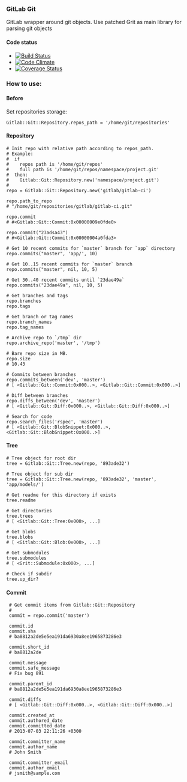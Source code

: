 ### GitLab Git

GitLab wrapper around git objects. Use patched Grit as main library for parsing git objects

#### Code status

* [![Build Status](https://travis-ci.org/gitlabhq/gitlab_git.png?branch=master)](https://travis-ci.org/gitlabhq/gitlab_git)
* [![Code Climate](https://codeclimate.com/github/gitlabhq/gitlab_git.png)](https://codeclimate.com/github/gitlabhq/gitlab_git)
* [![Coverage Status](https://coveralls.io/repos/gitlabhq/gitlab_git/badge.png?branch=master)](https://coveralls.io/r/gitlabhq/gitlab_git)


### How to use: 

#### Before

Set repositories storage:

    Gitlab::Git::Repository.repos_path = '/home/git/repositories'

#### Repository

    # Init repo with relative path according to repos_path. 
    # Example: 
    #  if 
    #    repos path is '/home/git/repos'
    #    full path is '/home/git/repos/namespace/project.git'
    #  then: 
    #    Gitlab::Git::Repository.new('namespace/project.git') 
    # 
    repo = Gitlab::Git::Repository.new('gitlab/gitlab-ci')

    repo.path_to_repo
    # "/home/git/repositories/gitlab/gitlab-ci.git"

    repo.commit
    # #<Gitlab::Git::Commit:0x00000009e0fde0>

    repo.commit("23adsa43")
    # #<Gitlab::Git::Commit:0x00000004a0fda3>

    # Get 10 recent commits for `master` branch for `app` directory
    repo.commits("master", 'app/', 10)

    # Get 10..15 recent commits for `master` branch
    repo.commits("master", nil, 10, 5)

    # Get 30..40 recent commits until `23dae49a`
    repo.commits("23dae49a", nil, 10, 5)

    # Get branches and tags
    repo.branches
    repo.tags

    # Get branch or tag names
    repo.branch_names
    repo.tag_names

    # Archive repo to `/tmp` dir
    repo.archive_repo('master', '/tmp')

    # Bare repo size in MB.
    repo.size
    # 10.43
    
    # Commits between branches
    repo.commits_between('dev', 'master')
    # [ <Gitlab::Git::Commit:0x000..>, <Gitlab::Git::Commit:0x000..>]
    
    # Diff between branches
    repo.diffs_between('dev', 'master')
    # [ <Gitlab::Git::Diff:0x000..>, <Gitlab::Git::Diff:0x000..>]

    # Search for code
    repo.search_files('rspec', 'master')
    # [ <Gitlab::Git::BlobSnippet:0x000..>, <Gitlab::Git::BlobSnippet:0x000..>]
   

#### Tree

    # Tree object for root dir
    tree = Gitlab::Git::Tree.new(repo, '893ade32')

    # Tree object for sub dir
    tree = Gitlab::Git::Tree.new(repo, '893ade32', 'master', 'app/models/')

    # Get readme for this directory if exists
    tree.readme

    # Get directories  
    tree.trees
    # [ <Gitlab::Git::Tree:0x000>, ...]

    # Get blobs  
    tree.blobs
    # [ <Gitlab::Git::Blob:0x000>, ...]

    # Get submodules
    tree.submodules
    # [ <Grit::Submodule:0x000>, ...]

    # Check if subdir   
    tree.up_dir?

#### Commit

     # Get commit items from Gitlab::Git::Repository
     # 
     commit = repo.commit('master')

     commit.id
     commit.sha
     # ba8812a2de5e5ea191da6930a8ee1965873286e3

     commit.short_id
     # ba8812a2de

     commit.message
     commit.safe_message
     # Fix bug 891

     commit.parent_id
     # ba8812a2de5e5ea191da6930a8ee1965873286e3

     commit.diffs
     # [ <Gitlab::Git::Diff:0x000..>, <Gitlab::Git::Diff:0x000..>]
     
     commit.created_at 
     commit.authored_date
     commit.committed_date
     # 2013-07-03 22:11:26 +0300

     commit.committer_name
     commit.author_name
     # John Smith
     
     commit.committer_email
     commit.author_email
     # jsmith@sample.com
